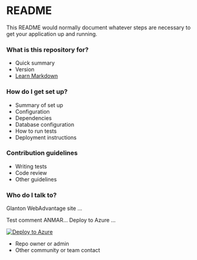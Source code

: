 # README #

This README would normally document whatever steps are necessary to get your application up and running.

### What is this repository for? ###

* Quick summary
* Version
* [Learn Markdown](https://bitbucket.org/tutorials/markdowndemo)

### How do I get set up? ###

* Summary of set up
* Configuration
* Dependencies
* Database configuration
* How to run tests
* Deployment instructions

### Contribution guidelines ###

* Writing tests
* Code review
* Other guidelines

### Who do I talk to? ###

Glanton WebAdvantage site ...

Test comment ANMAR...
Deploy to Azure ...
 
[![Deploy to Azure](http://azuredeploy.net/deploybutton.png)](https://azuredeploy.net/)
* Repo owner or admin
* Other community or team contact